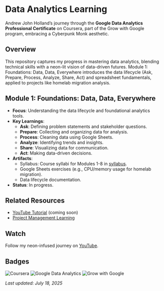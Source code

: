 # Data Analytics Learning
Andrew John Holland’s journey through the **Google Data Analytics Professional Certificate** on Coursera, part of the Grow with Google program, embracing a Cyberpunk Monk aesthetic.

## Overview
This repository captures my progress in mastering data analytics, blending technical skills with a neon-lit vision of data-driven futures. Module 1: Foundations: Data, Data, Everywhere introduces the data lifecycle (Ask, Prepare, Process, Analyze, Share, Act) and spreadsheet fundamentals, applied to projects like homelab migration analysis.

## Module 1: Foundations: Data, Data, Everywhere
- **Focus**: Understanding the data lifecycle and foundational analytics tools.
- **Key Learnings**:
  - **Ask**: Defining problem statements and stakeholder questions.
  - **Prepare**: Collecting and organizing data for analysis.
  - **Process**: Cleaning data using Google Sheets.
  - **Analyze**: Identifying trends and insights.
  - **Share**: Visualizing data for communication.
  - **Act**: Making data-driven decisions.
- **Artifacts**:
  - Syllabus: Course syllabi for Modules 1-8 in [syllabus](./syllabus).
  - Google Sheets exercises (e.g., CPU/memory usage for homelab migration).
  - Data lifecycle documentation.
- **Status**: In progress.

## Related Resources
- [YouTube Tutorial](https://www.youtube.com/@SilicaStormSiam) (coming soon)
- [Project Management Learning](https://github.com/silicastormsiam/project-management-learning)

## Watch
Follow my neon-infused journey on [YouTube](https://www.youtube.com/@SilicaStormSiam).

## Badges
![Coursera](https://img.shields.io/badge/Coursera-FF69B4?logo=coursera&logoColor=white)
![Google Data Analytics](https://img.shields.io/badge/Google%20Data%20Analytics-00FF00?logo=google&logoColor=white)
![Grow with Google](https://img.shields.io/badge/Grow%20with%20Google-800080?logo=google&logoColor=white)

*Last updated: July 18, 2025*
